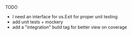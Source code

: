 TODO

* I need an interface for os.Exit for proper unit testing
* add unit tests + mockery
* add a "integration" build tag for better view on coverage